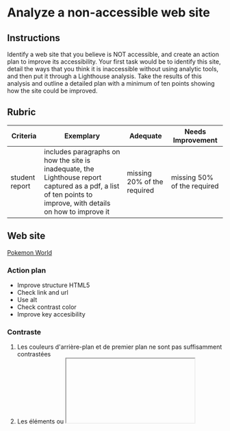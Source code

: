 # Analyze a non-accessible web site

## Instructions

Identify a web site that you believe is NOT accessible, and create an action plan to improve its accessibility. Your first task would be to identify this site, detail the ways that you think it is inaccessible without using analytic tools, and then put it through a Lighthouse analysis. Take the results of this analysis and outline a detailed plan with a minimum of ten points showing how the site could be improved.

## Rubric

| Criteria       | Exemplary                                                                                                                                                      | Adequate                    | Needs Improvement           |
| -------------- | -------------------------------------------------------------------------------------------------------------------------------------------------------------- | --------------------------- | --------------------------- |
| student report | includes paragraphs on how the site is inadequate, the Lighthouse report captured as a pdf, a list of ten points to improve, with details on how to improve it | missing 20% of the required | missing 50% of the required |

## Web site

[Pokemon World](http://pokemaniak.world.free.fr/)

### Action plan

- Improve structure HTML5
- Check link and url
- Use alt
- Check contrast color
- Improve key accesibility

### Contraste

1) Les couleurs d'arrière-plan et de premier plan ne sont pas suffisamment contrastées
2) Les éléments <frame> ou <iframe> n'ont pas de titre
3) Des éléments d'image n'ont pas d'attribut [alt]
4) Les éléments <object> n'ont pas de texte [alt]
5) Les éléments d'en-tête ne sont pas classés séquentiellement par ordre décroissant

